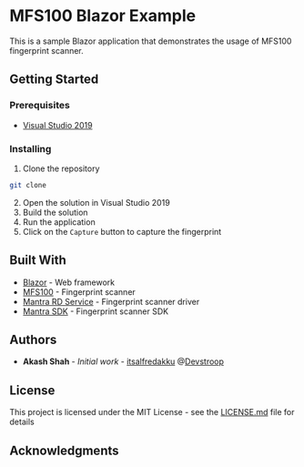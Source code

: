 # MFS100 Blazor Example

This is a sample Blazor application that demonstrates the usage of MFS100 fingerprint scanner.

## Getting Started

### Prerequisites

* [Visual Studio 2019](https://visualstudio.microsoft.com/downloads/)

### Installing

1. Clone the repository

```bash
git clone
```

2. Open the solution in Visual Studio 2019
3. Build the solution
4. Run the application
5. Click on the `Capture` button to capture the fingerprint


## Built With

* [Blazor](https://dotnet.microsoft.com/apps/aspnet/web-apps/blazor) - Web framework
* [MFS100](https://www.mantratec.com/support.php) - Fingerprint scanner
* [Mantra RD Service](https://www.mantratec.com/support.php) - Fingerprint scanner driver
* [Mantra SDK](https://www.mantratec.com/support.php) - Fingerprint scanner SDK

## Authors

* **Akash Shah** - *Initial work* - [itsalfredakku](https://github.com/itsalfredakku) @[Devstroop](https://github.com/devstroop)

## License

This project is licensed under the MIT License - see the [LICENSE.md](LICENSE.md) file for details

## Acknowledgments


